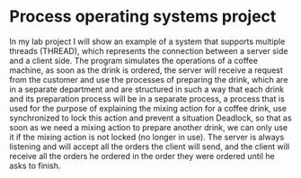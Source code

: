# Process operating systems project
In my lab project I will show an example of a system that supports multiple threads (THREAD), 
which represents the connection between a server side and a client side. The program simulates the operations of a coffee machine, 
as soon as the drink is ordered, the server will receive a request from the customer and use the processes of preparing the drink, 
which are in a separate department and are structured in such a way that each drink and its preparation process will be in a separate process, 
a process that is used for the purpose of explaining the mixing action for a coffee drink, use synchronized to lock this action and prevent a situation Deadlock, 
so that as soon as we need a mixing action to prepare another drink, we can only use it if the mixing action is not locked (no longer in use).
The server is always listening and will accept all the orders the client will send, 
and the client will receive all the orders he ordered in the order they were ordered until he asks to finish.
